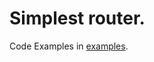 # Simplest router.
Code Examples in [examples](https://github.com/gopherzz/simplestrouter/tree/main/examples/).
